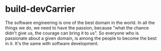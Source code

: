 # build-devCarrier

The software engineering is one of the best domain in the world.
In all the things we do, we need to have the passion, because "what the chance didn't give us, the courage can bring it to us".
So everyone who is passionate about a given domain, is among the people to become the best in it. It's the same with software development.

